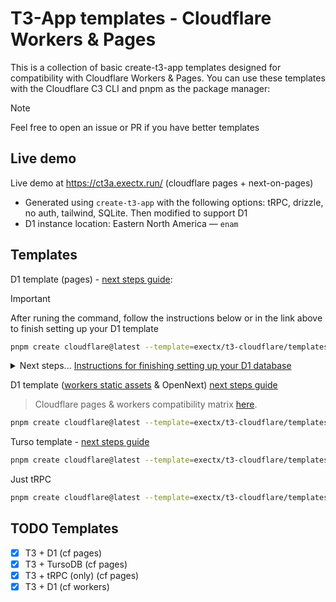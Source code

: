 # T3-App templates - Cloudflare Workers & Pages

This is a collection of basic create-t3-app templates designed for compatibility with Cloudflare Workers & Pages. You can use these templates with the Cloudflare C3 CLI and pnpm as the package manager:

> [!NOTE]
> Feel free to open an issue or PR if you have better templates

## Live demo

Live demo at https://ct3a.exectx.run/ (cloudflare pages + next-on-pages)

- Generated using `create-t3-app` with the following options: tRPC, drizzle, no auth, tailwind, SQLite. Then modified to support D1
- D1 instance location: Eastern North America — `enam`

## Templates

D1 template (pages) - [next steps guide](./templates/d1/README.md):

> [!IMPORTANT]
> After runing the command, follow the instructions below or in the link above to finish setting up your D1 template

```sh
pnpm create cloudflare@latest --template=exectx/t3-cloudflare/templates/d1
```

<details>
<summary>Next steps... <ins>Instructions for finishing setting up your D1 database</ins></summary>

Run the following command to create a D1 Database, then update the `database_id` in `wrangler.toml`. (Cloudflare's D1 [guide](https://developers.cloudflare.com/d1/get-started/))

```sh
pnpx wrangler d1 create <DATABASE-NAME>
```

### 1. Set Up Database and Run Migrations

> Running drizzle-kit commands for remote databases requires valid cloudflare environment variables ([guide](#3-configure-cloudflare-environment-variables-optional))

Once you have updated your `wrangler.toml` with the correct `database_id`, follow the instructions below.

<details>
  <summary>Using Wrangler for <code>local</code> database</summary>

```sh
pnpm db:generate
pnpm d1:migrate:local
pnpm dev # or pnpm preview
```

</details>

<details>
  <summary>Using Wrangler for <code>remote</code> database</summary>
  
  ```sh
  pnpm db:generate
  pnpm d1:migrate:remote
  pnpm dev # or pnpm preview
  ```
</details>

<details>
  <summary>Using Drizzle-Kit for <code>local</code> database</summary>
  
  #### Using Migrations
  ```sh
  pnpm db:generate
  pnpm db:migrate:local
  pnpm dev # or pnpm preview
  ```

#### Pushing Schema Changes

```sh
pnpm db:push:local
pnpm dev # or pnpm preview
```

</details>

<details>
  <summary>Using Drizzle-Kit for <code>remote</code> database <strong>requires Cloudflare environment variables</strong></summary> 
  
  #### Using Migrations
  ```sh
  pnpm db:generate
  pnpm db:migrate
  pnpm dev # or pnpm preview
  ```

#### Pushing Schema Changes

```sh
pnpm db:push
pnpm dev # or pnpm preview
```

</details>

### 2. Deployment

To deploy to Cloudflare, you can connect your application via cloudflare dashboard (GitHub integration) or run `pnpm deploy`. follow [Cloudflare's Next.js guide](https://developers.cloudflare.com/pages/framework-guides/nextjs/ssr/get-started/#6-deploy-to-cloudflare-pages).

### 3. Configure Cloudflare Environment Variables (Optional)

You can run migrations using `wrangler d1 migrations ...`, but if you want to use `drizzle-kit` instead, you need to configure your environment variables.

```sh
cp .dev.vars.example .dev.vars
```

You can find `CLOUDFLARE_ACCOUNT_ID`, `CLOUDFLARE_DATABASE_ID`, and `CLOUDFLARE_TOKEN` in the Cloudflare dashboard:

- To get `CLOUDFLARE_ACCOUNT_ID`, go to Workers & Pages -> Overview -> copy Account ID from the right sidebar.
- To get `CLOUDFLARE_DATABASE_ID`, open the D1 database you want to connect to and copy the Database ID.
- To get `CLOUDFLARE_TOKEN`, go to My Profile -> API Tokens and create a token with D1 edit permissions.

Now you can run Drizzle-Kit remote commands such as `db:push`, `db:migrate`, `db:studio`, etc.

</details>

D1 template ([workers static assets](https://developers.cloudflare.com/workers/static-assets/) & OpenNext) [next steps guide](./templates/workers-d1/README.md)

> Cloudflare pages & workers compatibility matrix [here](https://developers.cloudflare.com/workers/static-assets/compatibility-matrix/).

```sh
pnpm create cloudflare@latest --template=exectx/t3-cloudflare/templates/workers-d1
```

Turso template - [next steps guide](./templates/turso/README.md)

```sh
pnpm create cloudflare@latest --template=exectx/t3-cloudflare/templates/turso
```

Just tRPC

```sh
pnpm create cloudflare@latest --template=exectx/t3-cloudflare/templates/trpc
```

## TODO Templates

- [x] T3 + D1 (cf pages)
- [x] T3 + TursoDB (cf pages)
- [x] T3 + tRPC (only) (cf pages)
- [x] T3 + D1 (cf workers)
